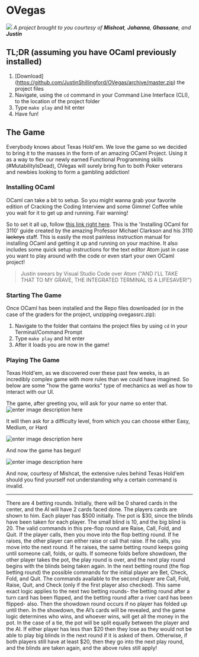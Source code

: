 # OVegas
![](https://i.imgur.com/kDWBsfF.jpg)
*A project brought to you courtesy of **Mishcat**, **Johanna**, **Ghassane**, and **Justin***


## TL;DR (assuming you have OCaml previously installed)

 1. [Download] (https://github.com/JustinShillingford/OVegas/archive/master.zip) the project files
 2. Navigate, using the `cd` command in your Command Line Interface (CLI), to the location of the project folder
 3. Type `make play` and hit enter
 4. Have fun!

## The Game

Everybody knows about Texas Hold'em. We love the game so we decided to bring it to the masses in the form of an amazing OCaml Project. Using it as a way to flex our newly earned Functional Programming skills (#MutabilityIsDead), OVegas will surely bring fun to both Poker veterans and newbies looking to form a gambling addiction!


### Installing OCaml

OCaml can take a bit to setup. So you might wanna grab your favorite edition of Cracking the Coding Interview and some Gimme! Coffee while you wait for it to get up and running. Fair warning!

So to set it all up, follow [this link right here](https://www.cs.cornell.edu/courses/cs3110/2017fa/install.html). This is the 'Installing OCaml for 3110' guide created by the amazing Professor Michael Clarkson and his 3110 ~~lackeys~~ staff. This is easily the most painless instruction manual for installing OCaml and getting it up and running on your machine. It also includes some quick setup instructions for the text editor Atom just in case you want to play around with the code or even start your own OCaml project!

> Justin swears by Visual Studio Code over Atom ("AND I'LL TAKE THAT TO MY GRAVE, THE INTEGRATED TERMINAL IS A LIFESAVER!")


### Starting The Game

Once OCaml has been installed and the Repo files downloaded (or in the case of the graders for the project, unzipping ovegassrc.zip):

 1. Navigate to the folder that contains the project files by using `cd` in your Terminal/Command Prompt
 2. Type `make play` and hit enter
 3. After it loads you are now in the game!

### Playing The Game
Texas Hold'em, as we discovered over these past few weeks, is an incredibly complex game with more rules than we could have imagined. So below are some "how the game works" type of mechanics as well as how to interact with our UI.

The game, after greeting you, will ask for your name so enter that.
![enter image description here](https://i.imgur.com/TpkxkB8.jpg)

It will then ask for a difficulty level, from which you can choose either Easy, Medium, or Hard

![enter image description here](https://i.imgur.com/TjE2J63.jpg)

And now the game has begun!

![enter image description here](https://i.imgur.com/gfAkvaF.jpg)

And now, courtesy of Mishcat, the extensive rules behind Texas Hold'em should you find yourself not understanding why a certain command is invalid.


----------


There are 4 betting rounds. Initially, there will be 0 shared cards in the center, and the AI will have 2 cards faced done. The players cards are shown to him. Each player has $500 initially.  The pot is $30, since the blinds have been taken for each player. The small blind is 10, and the big blind is 20. The valid commands in this pre-flop round are Raise, Call, Fold, and Quit. If the player calls, then you move into the flop betting round. If he raises, the other player can either raise or call that raise. If he calls, you move into the next round. If he raises, the same betting round keeps going until someone call, folds, or quits. If someone folds before showdown, the other player takes the pot, the play round is over, and the next play round begins with the blinds being taken again. In the next betting round (the flop betting round) the possible commands for the initial player are Bet, Check, Fold, and Quit. The commands available to the second player are Call, Fold, Raise, Quit, and Check (only if the first player also checked). This same exact logic applies to the next two betting rounds- the betting round after a turn card has been flipped, and the betting round after a river card has been flipped- also. Then the showdown round occurs if no player has folded up until then. In the showdown, the AI’s cards will be revealed, and the game logic determines who wins, and whoever wins, will get all the money in the pot. In the case of a tie, the pot will be split equally between the player and the AI. If either player has less than $20 then they lose as they would not be able to play big blinds in the next round if it is asked of them. Otherwise, if both players still have at least $20, then they go into the next play round, and the blinds are taken again, and the above rules still apply!
